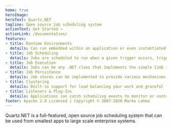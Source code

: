 ```yaml
---
home: true
heroImage: 
heroText: Quartz.NET
tagline: Open source job scheduling system 
actionText: Get Started →
actionLink: /documentation/
features:
- title: Runtime Environments
  details: Can run embedded within an application or even instantiated as a cluster of stand-alone programs (with load-balance and fail-over capabilities)
- title: Job Scheduling
  details: Jobs are scheduled to run when a given trigger occurs, triggers support wide variety of scheduling options
- title: Job Execution
  details: Jobs can be any .NET class that implements the simple IJob interface, leaving infinite possibilities for the work jobs can perform
- title: Job Persistence
  details: Job stores can be implemented to provide various mechanisms for the storage of jobs, in-memory and multiple relational databases come supported out of the box
- title: Clustering
  details: Built-in support for load balancing your work and graceful fail-over
- title: Listeners & Plug-Ins
  details: Applications can catch scheduling events to monitor or control job/trigger behavior by implementing one or more listener interfaces.
footer: Apache 2.0 Licensed | Copyright © 2007-2020 Marko Lahma
---
```


Quartz.NET is a full-featured, open source job scheduling system that can be used from smallest apps to large scale enterprise systems.
